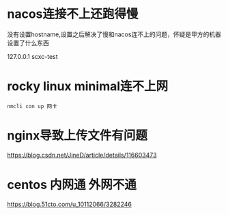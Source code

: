 # nacos连接不上还跑得慢

没有设置hostname,设置之后解决了慢和nacos连不上的问题，怀疑是甲方的机器设置了什么东西

127.0.0.1   scxc-test

# rocky linux minimal连不上网

```
nmcli con up 网卡
```

# nginx导致上传文件有问题

https://blog.csdn.net/JineD/article/details/116603473

# centos 内网通 外网不通

https://blog.51cto.com/u_10112066/3282246
